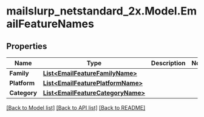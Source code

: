 # mailslurp_netstandard_2x.Model.EmailFeatureNames

## Properties

Name | Type | Description | Notes
------------ | ------------- | ------------- | -------------
**Family** | [**List&lt;EmailFeatureFamilyName&gt;**](EmailFeatureFamilyName) |  | 
**Platform** | [**List&lt;EmailFeaturePlatformName&gt;**](EmailFeaturePlatformName) |  | 
**Category** | [**List&lt;EmailFeatureCategoryName&gt;**](EmailFeatureCategoryName) |  | 

[[Back to Model list]](../README#documentation-for-models) [[Back to API list]](../README#documentation-for-api-endpoints) [[Back to README]](../README)

